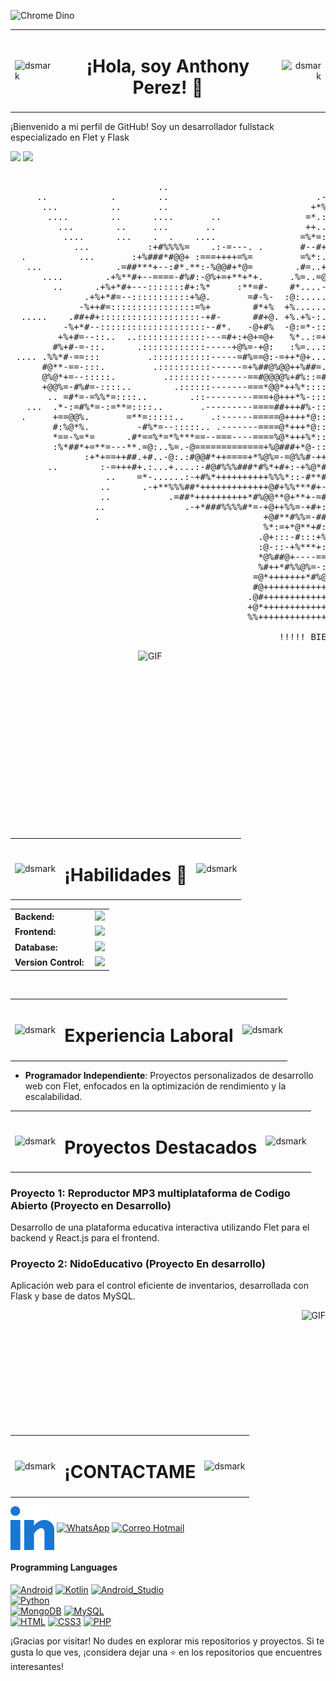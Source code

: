 ![Chrome Dino](https://mir-s3-cdn-cf.behance.net/project_modules/max_1200/4ff07986208593.5d9a654e92f36.gif)


<table style="width: 100%; margin: 0 auto;">
  <tr>
    <td align="left">
      <img alt="dsmark" height="70px" width="70px" src="https://cdn.wccftech.com/wp-content/uploads/2015/06/fallout.gif">
    </td>
    <td align="center">
      <h1>¡Hola, soy Anthony Perez! 👋</h1>
    </td>
    <td align="right">
      <img alt="dsmark" height="70px" width="70px" src="https://cdn.wccftech.com/wp-content/uploads/2015/06/fallout.gif">
    </td>
  </tr>
</table>




¡Bienvenido a mi perfil de GitHub! Soy un desarrollador fullstack especializado en Flet y Flask


<img src="https://user-images.githubusercontent.com/74038190/212257472-08e52665-c503-4bd9-aa20-f5a4dae769b5.gif"  width="100"  >  <img src="https://user-images.githubusercontent.com/74038190/212281763-e6ecd7ef-c4aa-45b6-a97c-f33f6bb592bd.gif" width="100">

<pre>
                                                                                         
                            ..                                           .:.              
     ..            .        ..                            .-=     ::...-*+-+*-            
      ...          ..       ..                           +*%+. :**=--*#+:....=++=:        
       ....        ..      ....       ..                =*.:+++-................-#+       
         ...        ..     ...       ..                 ++.....:++++:.-=**:.......+-      
          ....      ...    .  .    ....                =%*=::=*=:..:=+=-=*%=.......+#:    
            ...           :+#%%%%=    .:-=---. .       #--#+**=...........:*+==+*+-.-%:   
  .          ...       :+%###*#@@+ :===++++=%=         =%*:.:-:........-*-.......+@-.=%.  
   ...              .=##***+--:#*.**:-%@@#+*@=        .#=..+=..........:+%-.....:+%-.:@-  
      ....        .+%**#+--====-#%#:-@%+=+**+*+.     .%=..=@*...-+....--..:....=%=...:@:  
        ..      .+%+*#+---:::::::#+:%*     :**=#-    #*....-..-#+....-@#.......+**-..##   
              .+%+*#=--:::::::::::+%@.       =#-%-  :@:.....:%#:.....:+:......:****:+@:   
             -%++#=::::::::::::::::=%+        #*+%  +%.......#%...............=*+##%@:    
  .....    .##+#+:::::::::::::::::::-+#-      ##+@. +%.+%-:.........=.........*--*@%.     
          -%+*#--::::::::::::::::::::--#*.   -@+#%  -@:=*-:::-------+%=..........#%       
         +%+#=--::..  ..:::::::::::::---=#+:+@+=@+   %*..:=+=-:::----#*..........+@.      
        #%+#-=-::.      .::::::::::::-----+@%=-+@:   :%=...:+#+--:...-......:--=*%-       
 .... .%%*#-==:::         .:::::::::::-----=#%==@:-=++*@+...:::...........:*%*=-.         
      #@**-==-:::.         .::::::::::------=+%##@%@@++%##=............:=#@*:             
      @%@*+=--:::::.         .::::::::-------==#@@@@%+#%::=#+-.......:+*@%=+***=.         
      +@@%=-#%#=-::::..        .::::::-------===*@@*++%*::::#@@#=-.:-=*%+::::*%*##=.      
       .. =#*=-=%%*=::::..        .::---------===+@+++*%-::::-=*****+=-:::::*%++++*#*:    
   ...  .*-:=#%*=-:=**=::::..       .---------====##+++#%-::::::::::::::::=%#++++++++%*   
  .     +==@@%.       =**=:::::..     .:------=====@++++*@::::::::::::-=*%#+++++++++++%#  
        #:%@*%.         -#%*=--:::::.. .-------====@*+++*@::::::-*#####*+++++++++++++++@* 
        *==-%=*=      .#*==%*=*%***==--===----====%@*+++%*:::::-@*+++++++++++++++++++++#@.
        :%*##*+=**=---**.=@:..%=.-@=============+%@###+*@-:::::##++++++++**++++++++++++*@:
              :+*+==++##.+#..-@:.:#@@#*++====+*%@%=-=@%%#-++=--@*++++++++%@++++++++++++#@.
       ..        :-=+++#+.:...+....:-#@#%%%###*#%*+#+:-+%@*##*%%*#*+##++#@#++++++++++++%* 
                  ..    =*-......:-+#%*++++++++++%%%*::-#**#-=%=#+:::@%%@%++++++++++++#%. 
                 ..      .-+**%%%##*+++++++++++++@#+%%***#+-+#-:-%::*##@#++++++++++++#%.  
                 ..           .=##*++++++++++*#%@@**@+**+-=#+::-%=:*@@@*++++++++++++%%:   
                ..               .-+*###%%%%#*=-+@++%%=-+#+:::+%-:#@@#++++++++++++#@*.    
                .                               +@#**#%%=-###%+:+@@%*+++++++++++*@@-      
                                                %*:=+*@**+#:-+*%@#*+++++++++++*%@@=       
                                               .@+:::-#:::+%...+@+++++++++++#%%*%%.       
                                               :@-::-+%***+:....+%*++++++*%@%=-%%.        
                                               *@%##@+----====...:*#%%#%@@@*:=@@:         
                                               %#++*#%%@%=-::::-....-*@@@#--#@%@+         
                                              =@*+++++++*#%@#++=+*#@@@@*--#@#++@%         
                                              #@++++++++++++@%@@@@@%*=-+%@#++++#@-        
                                             .@#++++++++++++*@#+=---+#@%*++++++*@#        
                                             +@*++++++++++++++#%@@@%#*++++++++++%@.       
                                             %%++++++++++++++*@%++++++++++++++++*@*  
  
                                                   !!!!! BIENVENIDO !!!!!!
</pre>
<img align="right" alt="GIF" height="300px" img src="https://user-images.githubusercontent.com/74038190/218265814-3084a4ba-809c-4135-afc0-8685d0f634b3.gif" width="300" />
<table style="width: 100%; margin: 0 auto;">
  <tr>
    <td align="left">
      <img alt="dsmark" height="100px" width="70px" src="https://i.gifer.com/origin/07/07702d49c5b1e40c67bd68c67762227e_w200.gif">
    </td>
    <td align="center">
      <h1>¡Habilidades 👋</h1>
    </td>
    <td align="right">
      <img alt="dsmark" height="100px" width="70px" src="https://i.gifer.com/origin/07/07702d49c5b1e40c67bd68c67762227e_w200.gif">
    </td>
  </tr>
</table>


<table>
    <tr>
        <td style="font-weight: bold; padding-right: 10px; vertical-align: center; border: none;">Backend:</td>
        <td><img height="40" src="https://skillicons.dev/icons?i=python,flask,php"/></td>
    </tr>
    <tr>
        <td style="font-weight: bold; padding-right: 10px; vertical-align: center;">Frontend:</td>
        <td><img height="40" src="https://skillicons.dev/icons?i=react,html,css,js,flet"/></td>
    </tr>
    <tr>
        <td style="font-weight: bold; padding-right: 10px; vertical-align: center; border: none;">Database:</td>
        <td><img height="40" src="https://skillicons.dev/icons?i=mysql,postgresql,mongodb"/></td>
    </tr>
    <tr>
        <td style="font-weight: bold; padding-right: 10px; vertical-align: center; border: none;">Version Control:</td>
        <td><img height="40" src="https://skillicons.dev/icons?i=github,gitlab"/></td>
    </tr>
</table>
<br>


<table style="width: 100%;">
  <tr>
    <td align="left">
      <img alt="dsmark" height="70px" width="70px" src="https://th.bing.com/th/id/R.c2abadcb93578d9277a856fd7c8cf70b?rik=rgpBgEbJt%2bGQsg&pid=ImgRaw&r=0">
    </td>
    <td align="center">
      <h1>Experiencia Laboral</h1>
    </td>
    <td align="right">
      <img alt="dsmark" height="70px" width="70px" src="https://th.bing.com/th/id/R.c2abadcb93578d9277a856fd7c8cf70b?rik=rgpBgEbJt%2bGQsg&pid=ImgRaw&r=0">
    </td>
  </tr>
</table>

- **Programador Independiente**: Proyectos personalizados de desarrollo web con Flet, enfocados en la optimización de rendimiento y la escalabilidad.

<table style="width: 100%;">
  <tr>
    <td align="left">
      <img alt="dsmark" height="70px" width="70px" src="https://th.bing.com/th/id/R.8759f61f2bf4fec8fb8e618a0e355a87?rik=SjzzTLEK3yzf1g&pid=ImgRaw&r=0">
    </td>
    <td align="center">
      <h1>Proyectos Destacados</h1>
    </td>
    <td align="right">
      <img alt="dsmark" height="70px" width="70px" src="https://th.bing.com/th/id/R.8759f61f2bf4fec8fb8e618a0e355a87?rik=SjzzTLEK3yzf1g&pid=ImgRaw&r=0">
    </td>
  </tr>
</table>


### Proyecto 1: Reproductor MP3 multiplataforma de Codigo Abierto (Proyecto en Desarrollo)

Desarrollo de una plataforma educativa interactiva utilizando Flet para el backend y React.js para el frontend.



### Proyecto 2: NidoEducativo (Proyecto En desarrollo)

Aplicación web para el control eficiente de inventarios, desarrollada con Flask y base de datos MySQL.


<img img align="right" alt="GIF" height="200px" src="https://cdn-media-1.freecodecamp.org/images/0*0dsNUILlWp9u8hCF.gif">
<table style="width: 100%;">
  <tr>
    <td align="left">
      <img alt="dsmark" height="70px" width="70px" src="https://th.bing.com/th/id/R.139e4088fc146d86f4871467be11f714?rik=Doi7ZVV%2ft7CSnQ&pid=ImgRaw&r=0">
    </td>
    <td align="center">
      <h1>¡CONTACTAME </h1>
    </td>
    <td align="right">
      <img alt="dsmark" height="70px" width="70px" src="https://th.bing.com/th/id/R.746aef25a2229c5d1215c4e710593e37?rik=DgALIYtRsyMKrg&pid=ImgRaw&r=0">
    </td>
  </tr>
</table>

<p align="left">
<a href="www.linkedin.com/in/anthony-perez-086456223" target="blank"><img align="center" src="https://raw.githubusercontent.com/SubhadeepZilong/SubhadeepZilong/main/icons/Social/linked-in-alt.svg" alt="subhadeep-chakraborty-b341a8191" height="70" width="70" /></a>
<a href="https://wa.me/+593 0995309132" target="_blank"> <img align="center" src="https://upload.wikimedia.org/wikipedia/commons/6/6b/WhatsApp.svg" alt="WhatsApp" height="70" width="70" /></a>
<a href="mailto:anperez322@hotmail.com" target="_blank"><img align="center" src="https://th.bing.com/th/id/OIP.BYFhNb6a45lHwfVnEGjTLwHaHY?rs=1&pid=ImgDetMain" alt="Correo Hotmail" height="70" width="70" /></a>

</p>




#### Programming Languages
[![Android](https://img.shields.io/badge/Android-3DDC84?style=for-the-badge&logo=android&logoColor=white&labelColor=101010)](#)
[![Kotlin](https://img.shields.io/badge/Kotlin-0095D5?style=for-the-badge&logo=kotlin&logoColor=white&labelColor=101010)](#)
[![Android_Studio](https://img.shields.io/badge/Android_Studio-3DDC84?style=for-the-badge&logo=android-studio&logoColor=white&labelColor=101010)](#)
</br>
[![Python](https://img.shields.io/badge/python%20-%2314354C.svg?&style=for-the-badge&logo=python&logoColor=white)](#)
</br>
[![MongoDB](https://img.shields.io/badge/MongoDB-47A248?style=for-the-badge&logo=mongodb&logoColor=white&labelColor=101010)](#)
[![MySQL](https://img.shields.io/badge/MySQL-4479A1?style=for-the-badge&logo=mysql&logoColor=white&labelColor=101010)](#)
</br>
[![HTML](https://img.shields.io/badge/html5%20-%23E34F26.svg?&style=for-the-badge&logo=html5&logoColor=white&labelColor=101010)](#)
[![CSS3](https://img.shields.io/badge/css3%20-%231572B6.svg?&style=for-the-badge&logo=css3&logoColor=white&labelColor=101010)](#)
[![PHP](https://img.shields.io/badge/php%20-%231572B6.svg?&style=for-the-badge&logo=php&logoColor=white&labelColor=101010)](#)



¡Gracias por visitar! No dudes en explorar mis repositorios y proyectos. Si te gusta lo que ves, ¡considera dejar una ⭐ en los repositorios que encuentres interesantes!
